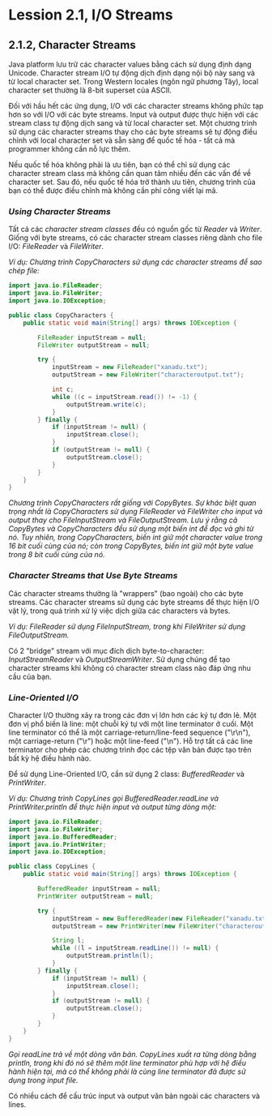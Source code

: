 # Lession 2.1, I/O Streams

## 2.1.2, Character Streams

Java platform lưu trữ các character values bằng cách sử dụng định dạng Unicode. Character stream I/O tự động dịch định dạng nội bộ này sang và từ local character set. Trong Western locales (ngôn ngữ phương Tây), local character set thường là 8-bit superset của ASCII.

Đối với hầu hết các ứng dụng, I/O với các character streams không phức tạp hơn so với I/O với các byte streams. Input và output được thực hiện với các stream class tự động dịch sang và từ local character set. Một chương trình sử dụng các character streams thay cho các byte streams sẽ tự động điều chỉnh với local character set và sẵn sàng để quốc tế hóa - tất cả mà programmer không cần nỗ lực thêm.

Nếu quốc tế hóa không phải là ưu tiên, bạn có thể chỉ sử dụng các character stream class mà không cần quan tâm nhiều đến các vấn đề về character set. Sau đó, nếu quốc tế hóa trở thành ưu tiên, chương trình của bạn có thể được điều chỉnh mà không cần phí công viết lại mã.


### *Using Character Streams*

Tất cả các *character stream classes* đều có nguồn gốc từ *Reader* và *Writer*. Giống với byte streams, có các character stream classes riêng dành cho file I/O: *FileReader* và *FileWriter*.

*Ví dụ: Chương trình CopyCharacters sử dụng các character streams để sao chép file:*

```java
import java.io.FileReader;
import java.io.FileWriter;
import java.io.IOException;

public class CopyCharacters {
    public static void main(String[] args) throws IOException {

        FileReader inputStream = null;
        FileWriter outputStream = null;

        try {
            inputStream = new FileReader("xanadu.txt");
            outputStream = new FileWriter("characteroutput.txt");

            int c;
            while ((c = inputStream.read()) != -1) {
                outputStream.write(c);
            }
        } finally {
            if (inputStream != null) {
                inputStream.close();
            }
            if (outputStream != null) {
                outputStream.close();
            }
        }
    }
}
```

*Chương trình CopyCharacters rất giống với CopyBytes. Sự khác biệt quan trọng nhất là CopyCharacters sử dụng FileReader và FileWriter cho input và output thay cho FileInputStream và FileOutputStream. Lưu ý rằng cả CopyBytes và CopyCharacters đều sử dụng một biến int để đọc và ghi từ nó. Tuy nhiên, trong CopyCharacters, biến int giữ một character value trong 16 bit cuối cùng của nó; còn trong CopyBytes, biến int giữ một byte value trong 8 bit cuối cùng của nó.*


### *Character Streams that Use Byte Streams*

Các character streams thường là "wrappers" (bao ngoài) cho các byte streams. Các character streams sử dụng các byte streams để thực hiện I/O vật lý, trong quá trình xử lý việc dịch giữa các characters và bytes.

*Ví dụ: FileReader sử dụng FileInputStream, trong khi FileWriter sử dụng FileOutputStream.*

Có 2 "bridge" stream với mục đích dịch byte-to-character: *InputStreamReader* và *OutputStreamWriter*. Sử dụng chúng để tạo character streams khi không có character stream class nào đáp ứng nhu cầu của bạn.  


### *Line-Oriented I/O*

Character I/O thường xảy ra trong các đơn vị lớn hơn các ký tự đơn lẻ. Một đơn vị phổ biến là line: một chuỗi ký tự với một line terminator ở cuối. Một line terminator có thể là một carriage-return/line-feed sequence ("\r\n"), một carriage-return ("\r") hoặc một line-feed ("\n"). Hỗ trợ tất cả các line terminator cho phép các chương trình đọc các tệp văn bản được tạo trên bất kỳ hệ điều hành nào.

Để sử dụng Line-Oriented I/O, cần sử dụng 2 class: *BufferedReader* và *PrintWriter*.

*Ví dụ: Chương trình CopyLines gọi BufferedReader.readLine và PrintWriter.println để thực hiện input và output từng dòng một:*

```java
import java.io.FileReader;
import java.io.FileWriter;
import java.io.BufferedReader;
import java.io.PrintWriter;
import java.io.IOException;

public class CopyLines {
    public static void main(String[] args) throws IOException {

        BufferedReader inputStream = null;
        PrintWriter outputStream = null;

        try {
            inputStream = new BufferedReader(new FileReader("xanadu.txt"));
            outputStream = new PrintWriter(new FileWriter("characteroutput.txt"));

            String l;
            while ((l = inputStream.readLine()) != null) {
                outputStream.println(l);
            }
        } finally {
            if (inputStream != null) {
                inputStream.close();
            }
            if (outputStream != null) {
                outputStream.close();
            }
        }
    }
}
```

*Gọi readLine trả về một dòng văn bản. CopyLines xuất ra từng dòng bằng println, trong khi đó nó sẽ thêm một line terminator phù hợp với hệ điều hành hiện tại, mà có thể không phải là cùng line terminator đã được sử dụng trong input file.*

Có nhiều cách để cấu trúc input và output văn bản ngoài các characters và lines.